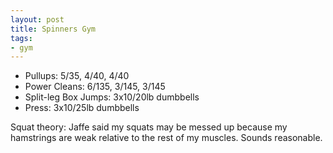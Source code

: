 ```yaml
---
layout: post
title: Spinners Gym
tags:
- gym
---
```


- Pullups: 5/35, 4/40, 4/40
- Power Cleans: 6/135, 3/145, 3/145
- Split-leg Box Jumps: 3x10/20lb dumbbells
- Press: 3x10/25lb dumbbells

Squat theory: Jaffe said my squats may be messed up because my hamstrings are weak relative to the rest of my muscles. Sounds reasonable.
